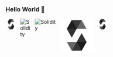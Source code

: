 ### Hello World 👋

<img align="left" alt="Solidity" width="30px" style="padding-right:10px;" src="https://raw.githubusercontent.com/github/explore/ba9de12f88fd08825c51928e91f1678cb5c94b26/topics/solidity/solidity.png" />

<img align="left" alt="Solidity" width="30px" style="padding-right:10px;" 
src="https://seeklogo.com/images/H/hardhat-logo-888739EBB4-seeklogo.com.png" />

<img align="left" alt="Solidity" width="60px" style="padding-right:10px;" 
src = "https://res.cloudinary.com/divzjiip8/image/upload/v1624392472/logos/ethers_blue.png" />

<img align="left" alt="Solidity" width="90px" style="padding-right:10px;" src="https://raw.githubusercontent.com/github/explore/ba9de12f88fd08825c51928e91f1678cb5c94b26/topics/solidity/solidity.png" />

<img align="left" alt="Solidity" width="30px" style="padding-right:10px;" src="https://raw.githubusercontent.com/github/explore/ba9de12f88fd08825c51928e91f1678cb5c94b26/topics/solidity/solidity.png" />


